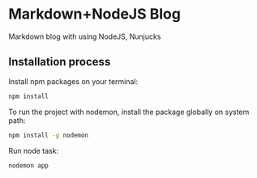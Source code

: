 # Markdown+NodeJS Blog
Markdown blog with using NodeJS, Nunjucks

## Installation process
Install npm packages on your terminal:
```sh
npm install
```

To run the project with nodemon, install the package globally on system path:
```sh
npm install -g nodemon
```

Run node task:
```sh
nodemon app
```
